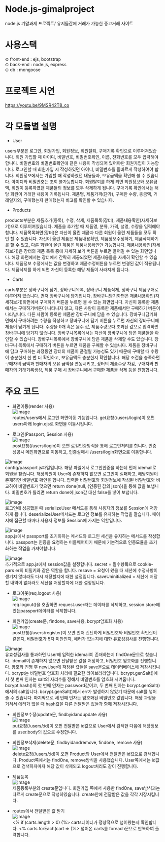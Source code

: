 # Node.js-gimalproject
node.js 기말과제 프로젝트/ 유저들간에 거래가 가능한 중고거래 사이트

# 사용스택
⊙ front-end : ejs, bootstrap <br>
⊙ back-end : node.js, express <br>
⊙ db : mongoose

# 프로젝트 시연
https://youtu.be/9MSR42T8_co

# 각 모듈별 설명
- User  

users부분은 로그인, 회원가입, 회원정보, 회원탈퇴, 구매기록 확인으로 이루어져있습니다. 회원 가입할 때 아이디, 비밀번호, 비밀번호확인, 이름, 전화번호를 모두 입력해야합니다. 비밀번호와 비밀번호확인에 같은 내용이 작성되어 있어야만 회원가입이 가능합니다. 로그인할 때 회원가입 시 작성하였던 아이디, 비밀번호를 올바르게 작성하여야 합니다. 회원정보에서는 가입할 때 작성하였던 내용들과, 보유금액을 확인해 볼 수 있습니다. 아이디와 비밀번호는 조회 불가능합니다. 회원탈퇴를 하게 되면 회원정보와 보유금액, 회원이 등록하였던 제품들의 정보를 모두 삭제하게 됩니다. 구매기록 확인에서는 해당 회원이 거래한 내용이 기록됩니다. 제품명, 제품가격(단가), 구매한 수량, 총금액, 거래일자와, 구매했는지 판매했는지 비고를 확인할 수 있습니다.  

- Products

products부분은 제품추가(등록), 수정, 삭제, 제품목록(장터), 제품내용확인(자세히보기)으로 이루어져있습니다. 제품을 추가할 때 제품명, 분류, 가격, 설명, 수량을 입력해야합니다. 제품목록화면(장터)은 자신이 올린 제품과 다른 회원이 올린 제품들을 모두 확인 할 수 있습니다. 자신이 올린 제품은 제품내용확인, 제품정보수정하기, 제품삭제하기를 할 수 있고, 다른 회원이 올린 제품은 제품내용확인만 가능합니다. 제품내용확인(자세히보기)은 장터의 제품 목록 중에 자세히 보기 버튼을 누르면 들어갈 수 있는 화면입니다. 해당 화면에서는 장터에서 간략히 제공되었던 제품내용들을 자세히 확인할 수 있습니다. 제품정보 수정에서는 값을 변경하고 제품수정버튼을 누르면 변경된 값이 적용됩니다. 제품삭제를 하게 되면 자신이 등록한 해당 제품이 사라지게 됩니다.

- Carts

carts부분은 장바구니에 담기, 장바구니목록, 장바구니 제품삭제, 장바구니 제품구매로 이루어져 있습니다. 먼저 장바구니에 담기입니다. 장바구니담기화면은 제품내용확인(자세히보기)화면에서 구매하기 버튼을 누르면 볼 수 있는 화면입니다. 자신이 등록한 제품에서는 구매하기버튼이 나타나지 않고, 다른 사람이 등록한 제품에서만 구매하기 버튼이 나타납니다. 다른 사람이 등록한 제품만 장바구니에 담을 수 있습니다. 장바구니담기화면에서 구매하려는 수량을 작성하고 장바구니에 담기 버튼을 누르면 자신의 장바구니에 제품이 담기게 됩니다. 수량을 0개 혹은 음수 값, 제품수량보다 초과된 값으로 입력하면 장바구니에 담기지 않습니다. 장바구니목록에서는 자신이 장바구니에 담은 제품들을 확인할 수 있습니다. 장바구니목록에서 장바구니에 담은 제품을 삭제할 수도 있습니다. 장바구니 목록에서 구매하기 버튼을 누르면 제품을 구매할 수 있습니다. 제품을 장바구니에 담고 구매하는 과정동안 장터의 제품이 품절될 가능성도 있기 때문에 구매할 때 수량이 충분한지 한 번 더 확인하고, 보유금액도 충분한지 확인합니다. 해당 조건을 충족하면 구매자의 금액과 판매자의 보유 금액을 변동시키고, 장터의 제품수량 차감, 구매자와 판매자의 거래기록생성, 제품 구매 시 장바구니에서 구매한 제품을 삭제 등을 진행합니다.

# 주요 코드
- 화면이동(render 사용)  
![image](https://user-images.githubusercontent.com/74890691/204229513-fa96b62b-1646-4126-9d2d-cf3460aee6bd.png)  
routes/users에서 로그인 화면이동 기능입니다. 
get요청(/users/login)이 오면 users아래 login.ejs로 화면을 이동시킵니다. 
  
- 로그인(Passport, Session 사용)  
![image](https://user-images.githubusercontent.com/74890691/204229739-4bae9d19-5775-4051-8852-5dc92d003d89.png)  
post요청(/users/login)이 오면 로컬인증방식을 통해 로그인처리를 합니다. 
인증성공시 메인화면으로 이동하고, 인증실패시 /users/login화면으로 이동합니다.
  
![image](https://user-images.githubusercontent.com/74890691/204229829-aa295726-da2f-4124-84c4-a22d08e9b464.png)  
config/passport.js파일입니다. 해당 파일에서 로그인인증을 하는데 먼저 idemail로 회원을 찾습니다. 해당회원이 User에 존재하지 않으면 로그인이 실패하고, 해당회원이 존재하면 비밀번호 확인을 합니다. 입력한 비밀번호와 회원정보에 작성된 비밀번호와 비교하여 비밀번호가 맞으면 return done(null, {인증된 값의 json})을 통해 값을 보냅니다. 비밀번호가 틀리면 return done에 json값 대신 false를 넣어 보냅니다. 
  
![image](https://user-images.githubusercontent.com/74890691/204229901-4c05cdd5-2a6f-46b5-825d-b2243fa1f9cc.png)  
로그인에 성공했을 때 serializeUser 메서드를 통해 사용자의 정보를 Session에 저장하게 됩니다. deserializeUser메서드는 로그인 정보를 유지하는 작업을 맡습니다. 페이지에 접근할 때마다 사용자 정보를 Session에 가지는 역할입니다. 
  
![image](https://user-images.githubusercontent.com/74890691/204229942-624522a9-42ce-4a68-b60c-f2ee835cba41.png)  
app.js에서 passport를 초기화하는 메서드와 로그인 세션을 유지하는 메서드를 작성합니다. passport는 인증을 요청하는 미들웨어이기 때문에 기본적으로 인증모듈을 초기화하는 작업을 가져야합니다.
  
![image](https://user-images.githubusercontent.com/74890691/204230002-9d041881-3484-4eb8-a960-fc114be79a06.png)  
추가적으로 app.js에서 session값을 설정합니다. secret = 필수항목으로 cookie-pars
er의 비밀키와 같은 역할을 합니다. resave = 요청이 왔을 때 세션에 수정사항이 생기지 않더라도 다시 저장할지에 대한 설정입니다. saveUninitialized = 세션에 저장할 내역이 없더라도 세션을 저장할지에 대한 설정입니다.  
  
- 로그아웃(req.logout 사용)  
![image](https://user-images.githubusercontent.com/74890691/204230072-97fb3166-5d0d-4327-bb84-76609d983850.png)  
req.logout()을 호출하면 request.user라는 데이터를 삭제하고, session store에 있는passport데이터를 삭제합니다.
  
- 회원가입(create문, findone, save사용, bcrypt암호화 사용)  
![image](https://user-images.githubusercontent.com/74890691/204230228-9b5384fe-646a-48a8-9f10-46ef1f1883e5.png)  
post요청(/users/register)이 오면 먼저 간단하게 비밀번호와 비밀번호 확인란이 같은지, 비밀번호가 5자 미만인지, 에러가 없는지에 대한 유효성검사를 진행합니다. 
  
![image](https://user-images.githubusercontent.com/74890691/204230262-dcaa5749-5655-42d0-b956-a35a78b20eb5.png)  
유효성검사를 통과하면 User에 입력한 idemail이 존재하는지 findOne문으로 찾습니다. idemail이 존재하지 않으면 전달받은 값을 저장하고, 비밀번호 암호화를 진행합니다. 암호화 진행 후 newUser에 저장된 값들을 save문으로 데이터베이스에 저장시킵니다.
bcrypt는 비밀번호 암호화 처리에 필요한 라이브러리입니다.
bcrypt.genSalt()에서 첫 번째 인자는 salt의 자리수를 정해서 비밀번호를 암호화 시켜줍니다. 
bcrypt.hash()의 첫 번째 인자는 password값이고, 두 번째 인자는 bcrypt.genSalt()에서의 salt입니다. bcrypt.genSalt()에서 err가 발생하지 않았기 때문에 salt를 넣어줄 수 있습니다. 마지막으로 세 번째 인자는 암호화된 비밀번호 값입니다.
해당 과정을 거쳐서 에러가 없을 때 hash값을 다른 전달받은 값들과 함께 저장시킵니다.
  
- 회원정보수정(update문, findbyidandupdate 사용)  
![image](https://user-images.githubusercontent.com/74890691/204230435-43233f44-6491-43f3-84f7-db7a35a6f98b.png)  
put요청(/users/:id)이 오면 전달받은 id값으로 User에서 검색한 다음에 해당정보를 user.body의 값으로 수정합니다.
  
- 회원정보삭제(delete문, findbyidandremove, findone, remove 사용)  
![image](https://user-images.githubusercontent.com/74890691/204230521-365fdd30-f2b7-4e59-a502-44012fa0cdcd.png)  
delete요청(/users/:id)이 오면 Product와 User에서 전달받은 id값으로 검색합니다. 
Product쪽에서는 findOne, remove방식을 사용했습니다. 
User쪽에서는 id값으로 검색하자마자 해당 값이 삭제되고 logout처리도 같이 진행합니다. 
  
- 제품등록  
![image](https://user-images.githubusercontent.com/74890691/204230579-055cff25-90a4-4b1a-8080-7486b59bdcc8.png)  
제품등록부분의 create문입니다. 회원가입 쪽에서 사용한 findOne, save방식과는 다르게 create문으로 작성하였습니다. create안에 전달받은 값을 각각 저장시킵니다. 
  
- routes에서 전달받은 값 받기  
![image](https://user-images.githubusercontent.com/74890691/204230664-97489453-63a6-41f7-b9c8-af79a8e188c4.png)  
<% if (carts.length > 0) {%> carts데이터가 정상적으로 넘어왔는지 확인합니다. 
<% carts.forEach(cart => {%> 넘어온 carts를 foreach문으로 반복하여 출력합니다. 









